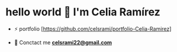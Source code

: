 <h1> hello world 👋 I'm Celia Ramírez </h1>

- ⚡ portfolio [https://github.com/celsrami/portfolio-Celia-Ramirez]

- 💬 Conctact me **celsrami22@gmail.com**
<!--
**celsrami/celsrami** is a ✨ _special_ ✨ repository because its `README.md` (this file) appears on your GitHub profile.

Here are some ideas to get you started:

- 🔭 I’m currently working on ...
- 🌱 I’m currently learning ...
- 👯 I’m looking to collaborate on ...
- 🤔 I’m looking for help with ...
- 💬 Ask me about ...
- 📫 How to reach me: ...
- 😄 Pronouns: ...
- ⚡ Fun fact: ...
-->
